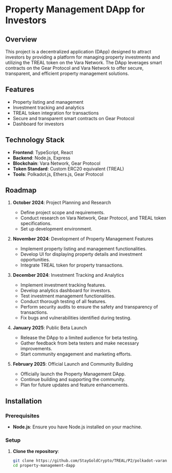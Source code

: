 # Property Management DApp for Investors

## Overview
This project is a decentralized application (DApp) designed to attract investors by providing a platform for managing property investments and utilizing the TREAL token on the Vara Network. The DApp leverages smart contracts on the Gear Protocol and Vara Network to offer secure, transparent, and efficient property management solutions.

## Features
- Property listing and management
- Investment tracking and analytics
- TREAL token integration for transactions
- Secure and transparent smart contracts on Gear Protocol
- Dashboard for investors

## Technology Stack
- **Frontend**: TypeScript, React
- **Backend**: Node.js, Express
- **Blockchain**: Vara Network, Gear Protocol
- **Token Standard**: Custom ERC20 equivalent (TREAL)
- **Tools**: Polkadot.js, Ethers.js, Gear Protocol

## Roadmap

1. **October 2024**: Project Planning and Research
   - Define project scope and requirements.
   - Conduct research on Vara Network, Gear Protocol, and TREAL token specifications.
   - Set up development environment.

2. **November 2024**: Development of Property Management Features
   - Implement property listing and management functionalities.
   - Develop UI for displaying property details and investment opportunities.
   - Integrate TREAL token for property transactions.

3. **December 2024**: Investment Tracking and Analytics
   - Implement investment tracking features.
   - Develop analytics dashboard for investors.
   - Test investment management functionalities.
   - Conduct thorough testing of all features.
   - Perform security audits to ensure the safety and transparency of transactions.
   - Fix bugs and vulnerabilities identified during testing.

4. **January 2025**: Public Beta Launch
   - Release the DApp to a limited audience for beta testing.
   - Gather feedback from beta testers and make necessary improvements.
   - Start community engagement and marketing efforts.

5. **February 2025**: Official Launch and Community Building
   - Officially launch the Property Management DApp.
   - Continue building and supporting the community.
   - Plan for future updates and feature enhancements.

## Installation

### Prerequisites
- **Node.js**: Ensure you have Node.js installed on your machine.

### Setup

1. **Clone the repository**:
   ```bash
   git clone https://github.com/StayGoldCrypto/TREAL/P2/polkadot-varanetwork-investor-dashboard-dapp.git
   cd property-management-dapp
